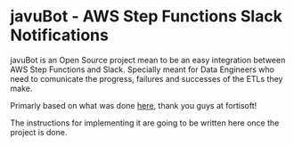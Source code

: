 # javuBot - AWS Step Functions Slack Notifications

javuBot is an Open Source project mean to be an easy integration between AWS Step Functions and Slack. Specially meant for Data Engineers who need to comunicate the progress, failures and successes of the ETLs they make.

Primarly based on what was done [here](https://www.fortisoft.io/send-your-aws-step-functions-execution-result-to-slack/), thank you guys at fortisoft!

The instructions for implementing it are going to be written here once the project is done.

